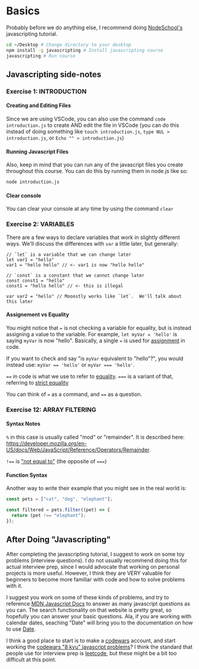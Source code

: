 # Basics

Probably before we do anything else, I recommend doing
[NodeSchool's](https://nodeschool.io) javascripting tutorial.

```bash
cd ~/Desktop # Change directory to your desktop
npm install -g javascripting # Install javascripting course
javascripting # Run course
```

## Javascripting side-notes

### Exercise 1: INTRODUCTION

#### Creating and Editing Files

Since we are using VSCode, you can also use the command `code introduction.js`
to create AND edit the file in VSCode (you can do this instead of doing
something like `touch introduction.js`, `type NUL > introduction.js`, or
`Echo "" > introduction.js`)

#### Running Javascript Files

Also, keep in mind that you can run any of the javascript files you create
throughout this course. You can do this by running them in node.js like so:

```sh
node introduction.js
```

#### Clear console

You can clear your console at any time by using the command `clear`

### Exercise 2: VARIABLES

There are a few ways to declare variables that work in slightly different ways.
We'll discuss the differences with `var` a little later, but generally:

```
// `let` is a variable that we can change later
let var1 = "hello"
var1 = "hello hello" // <- var1 is now "hello hello"

// `const` is a constant that we cannot change later
const const1 = "hello"
const1 = "hello hello" // <- this is illegal

var var2 = "hello" // Mooostly works like `let`.  We'll talk about this later
```

#### Assignement vs Equality

You might notice that `=` is not checking a variable for equality, but is
instead assigning a value to the variable. For example, `let myVar = 'hello'` is
saying `myVar` is now "hello". Basically, a single `=` is used for
[assignment](https://developer.mozilla.org/en-US/docs/Web/JavaScript/Reference/Operators/Assignment)
in code.

If you want to check and say "is `myVar` equivalent to "hello"?", you would
instead use: `myVar == 'hello'` or `myVar === 'hello'`.

`==` in code is what we use to refer to
[equality](https://developer.mozilla.org/en-US/docs/Web/JavaScript/Reference/Operators/Equality).
`===` is a variant of that, referring to
[strict equality](https://developer.mozilla.org/en-US/docs/Web/JavaScript/Reference/Operators/Strict_equality)

You can think of `=` as a command, and `==` as a question.

### Exercise 12: ARRAY FILTERING

#### Syntax Notes

`%` in this case is usually called "mod" or "remainder". It is described here:
https://developer.mozilla.org/en-US/docs/Web/JavaScript/Reference/Operators/Remainder.

`!==` is
["not equal to"](https://developer.mozilla.org/en-US/docs/Web/JavaScript/Reference/Operators/Strict_inequality)
(the opposite of `===`)

#### Function Syntax

Another way to write their example that you might see in the real world is:

```js
const pets = ["cat", "dog", "elephant"];

const filtered = pets.filter((pet) => {
  return (pet !== "elephant");
});
```

## After Doing "Javascripting"

After completing the javascripting tutorial, I suggest to work on some toy
problems (interview questions). I do not usually recommend doing this for actual
interview prep, since I would advocate that working on personal projects is more
useful. However, I think they are VERY valuable for beginners to become more
familiar with code and how to solve problems with it.

I suggest you work on some of these kinds of problems, and try to reference
[MDN Javascript Docs](https://developer.mozilla.org/en-US/docs/Web/JavaScript)
to answer as many javascript questions as you can. The search functionality on
that website is pretty great, so hopefully you can answer your basic questions.
Ala, if you are working with calendar dates, seaching "Date" will bring you to
the documentation on how to use
[Date](https://developer.mozilla.org/en-US/docs/Web/JavaScript/Reference/Global_Objects/Date).

I think a good place to start is to make a [codewars](https://www.codewars.com)
account, and start working the
[codewars "8 kyu" javascript problems](https://www.codewars.com/kata/search/javascript?q=&r[]=-8&beta=false&order_by=popularity%20desc)?
I think the standard that people use for interview prep is
[leetcode](https://leetcode.com/), but these might be a bit too difficult at
this point.
